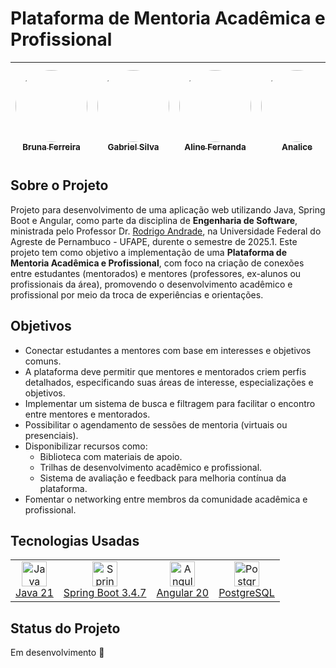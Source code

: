 
# Plataforma de Mentoria Acadêmica e Profissional

| [<img loading="lazy" src="https://avatars.githubusercontent.com/u/134743737?v=4" width="115" style="border-radius: 50%;"><br><sub>Bruna Ferreira</sub>](https://github.com/brunagcferreira) | [<img loading="lazy" src="https://avatars.githubusercontent.com/u/52945665?v=4" width="115" style="border-radius: 50%;"><br><sub>Gabriel Silva</sub>](https://github.com/gabrielZZ231) | [<img loading="lazy" src="https://avatars.githubusercontent.com/u/121042844?v=4" width="115" style="border-radius: 50%;"><br><sub>Aline Fernanda</sub>](https://github.com/alinesors) | [<img loading="lazy" src="https://avatars.githubusercontent.com/u/149388566?v=4" width="115" style="border-radius: 50%;"><br><sub>Analice</sub>](https://github.com/analicecs) | [<img loading="lazy" src="https://avatars.githubusercontent.com/u/62724100?v=4" width="115" style="border-radius: 50%;"><br><sub>Raylandson Cesário</sub>](https://github.com/Raylandson) | [<img loading="lazy" src="https://avatars.githubusercontent.com/u/102694110?v=4" width="115" style="border-radius: 50%;"><br><sub>Jorge Ribeiro</sub>](https://github.com/JorgRibeiro) | [<img loading="lazy" src="https://avatars.githubusercontent.com/u/142932406?v=4" width="115" style="border-radius: 50%;"><br><sub>Thiago Silva</sub>](https://github.com/thiagoudweb) |
| :---: | :---: | :---: | :---: | :---: | :---: | :---: |


## Sobre o Projeto

Projeto para desenvolvimento de uma aplicação web utilizando Java, Spring Boot e Angular, como parte da disciplina de __Engenharia de Software__, ministrada pelo Professor Dr. [Rodrigo Andrade](https://github.com/rcaa), na Universidade Federal do Agreste de Pernambuco - UFAPE, durente o semestre de 2025.1. Este projeto tem como objetivo a implementação de uma **Plataforma de Mentoria Acadêmica e Profissional**, com foco na criação de conexões entre estudantes (mentorados) e mentores (professores, ex-alunos ou profissionais da área), promovendo o desenvolvimento acadêmico e profissional por meio da troca de experiências e orientações.

## Objetivos

- Conectar estudantes a mentores com base em interesses e objetivos comuns.
- A plataforma deve permitir que mentores e mentorados criem perfis detalhados, especificando suas áreas de interesse, especializações e objetivos.
- Implementar um sistema de busca e filtragem para facilitar o encontro entre mentores e mentorados.
- Possibilitar o agendamento de sessões de mentoria (virtuais ou presenciais).
- Disponibilizar recursos como:
  - Biblioteca com materiais de apoio.
  - Trilhas de desenvolvimento acadêmico e profissional.
  - Sistema de avaliação e feedback para melhoria contínua da plataforma.
- Fomentar o networking entre membros da comunidade acadêmica e profissional.


## Tecnologias Usadas

<table>
  <tr>
    <td align="center">
      <img src="https://skillicons.dev/icons?i=java" width="40" alt="Java"/>
      <br/>
      <a href="https://www.java.com/pt-BR/" target="_blank">Java 21</a>
    </td>
    <td align="center">
      <img src="https://skillicons.dev/icons?i=spring" width="40" alt="Spring Boot"/>
      <br/>
      <a href="https://spring.io/projects/spring-boot" target="_blank">Spring Boot 3.4.7</a>
    </td>
    <td align="center">
      <img src="https://skillicons.dev/icons?i=angular" width="40" alt="Angular"/>
      <br/>
      <a href="https://angular.dev/" target="_blank">Angular 20</a>
    </td>
    <td align="center">
      <img src="https://skillicons.dev/icons?i=postgresql" width="40" alt="PostgreSQL"/>
      <br/>
      <a href="https://www.postgresql.org/" target="_blank">PostgreSQL</a>
    </td>
  </tr>
</table>

## Status do Projeto

Em desenvolvimento 🚧